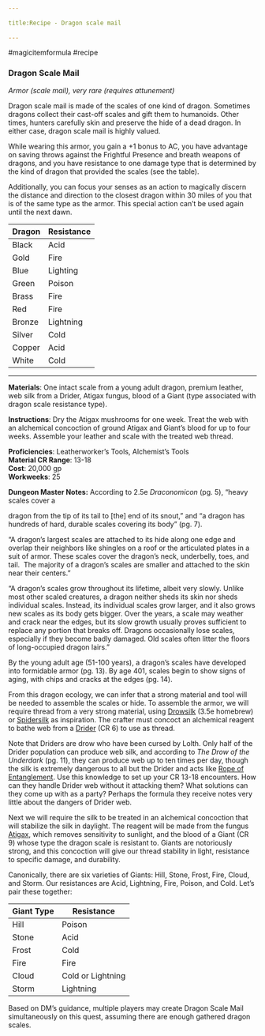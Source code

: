--- 
title:Recipe - Dragon scale mail 
---
#magicitemformula #recipe 
### Dragon Scale Mail

_Armor (scale mail), very rare (requires attunement)_  

Dragon scale mail is made of the scales of one kind of dragon. Sometimes dragons collect their cast-off scales and gift them to humanoids. Other times, hunters carefully skin and preserve the hide of a dead dragon. In either case, dragon scale mail is highly valued.

While wearing this armor, you gain a +1 bonus to AC, you have advantage on saving throws against the Frightful Presence and breath weapons of dragons, and you have resistance to one damage type that is determined by the kind of dragon that provided the scales (see the table).

Additionally, you can focus your senses as an action to magically discern the distance and direction to the closest dragon within 30 miles of you that is of the same type as the armor. This special action can’t be used again until the next dawn.

**Dragon**|**Resistance**
---------|-------------
Black|Acid
Gold|Fire
Blue|Lighting
Green|Poison
Brass|Fire
Red|Fire
Bronze|Lightning
Silver|Cold
Copper|Acid
White|Cold

---

**Materials**: One intact scale from a young adult dragon, premium leather, web silk from a Drider, Atigax fungus, blood of a Giant (type associated with dragon scale resistance type).

**Instructions**: Dry the Atigax mushrooms for one week. Treat the web with an alchemical concoction of ground Atigax and Giant’s blood for up to four weeks. Assemble your leather and scale with the treated web thread.

**Proficiencies**: Leatherworker’s Tools, Alchemist’s Tools  
**Material CR Range**: 13-18  
**Cost**: 20,000 gp  
**Workweeks**: 25

**Dungeon Master Notes:** According to 2.5e _Draconomicon_ (pg. 5), “heavy scales cover a

dragon from the tip of its tail to [the] end of its snout,” and “a dragon has hundreds of hard, durable scales covering its body” (pg. 7).  

“A dragon’s largest scales are attached to its hide along one edge and overlap their neighbors like shingles on a roof or the articulated plates in a suit of armor. These scales cover the dragon’s neck, underbelly, toes, and tail.  The majority of a dragon’s scales are smaller and attached to the skin near their centers.”   
  
“A dragon’s scales grow throughout its lifetime, albeit very slowly. Unlike most other scaled creatures, a dragon neither sheds its skin nor sheds individual scales. Instead, its individual scales grow larger, and it also grows new scales as its body gets bigger. Over the years, a scale may weather and crack near the edges, but its slow growth usually proves sufficient to replace any portion that breaks off. Dragons occasionally lose scales, especially if they become badly damaged. Old scales often litter the floors of long-occupied dragon lairs.”

By the young adult age (51-100 years), a dragon’s scales have developed into formidable armor (pg. 13). By age 401, scales begin to show signs of aging, with chips and cracks at the edges (pg. 14). 

From this dragon ecology, we can infer that a strong material and tool will be needed to assemble the scales or hide. To assemble the armor, we will require thread from a very strong material, using [Drowsilk](https://dnd-wiki.org/wiki/Drowsilk_(3.5e_Equipment)) (3.5e homebrew) or [Spidersilk](https://forgottenrealms.fandom.com/wiki/Spidersilk_armor) as inspiration. The crafter must concoct an alchemical reagent to bathe web from a [Drider](https://www.dndbeyond.com/monsters/drider) (CR 6) to use as thread. 

Note that Driders are drow who have been cursed by Lolth. Only half of the Drider population can produce web silk, and according to _The Drow of the Underdark_ (pg. 11), they can produce web up to ten times per day, though the silk is extremely dangerous to all but the Drider and acts like [Rope of Entanglement](https://www.dndbeyond.com/magic-items/rope-of-entanglement). Use this knowledge to set up your CR 13-18 encounters. How can they handle Drider web without it attacking them? What solutions can they come up with as a party? Perhaps the formula they receive notes very little about the dangers of Drider web.

Next we will require the silk to be treated in an alchemical concoction that will stabilize the silk in daylight. The reagent will be made from the fungus [Atigax](http://www.forgottenadventures.com/FRInfo/herbspart2.htm), which removes sensitivity to sunlight, and the blood of a Giant (CR 9) whose type the dragon scale is resistant to. Giants are notoriously strong, and this concoction will give our thread stability in light, resistance to specific damage, and durability.

Canonically, there are six varieties of Giants: Hill, Stone, Frost, Fire, Cloud, and Storm. Our resistances are Acid, Lightning, Fire, Poison, and Cold. Let’s pair these together:

**Giant Type**|**Resistance**
---|---
Hill|Poison
Stone|Acid
Frost|Cold
Fire|Fire
Cloud|Cold or Lightning
Storm|Lightning

Based on DM’s guidance, multiple players may create Dragon Scale Mail simultaneously on this quest, assuming there are enough gathered dragon scales.
